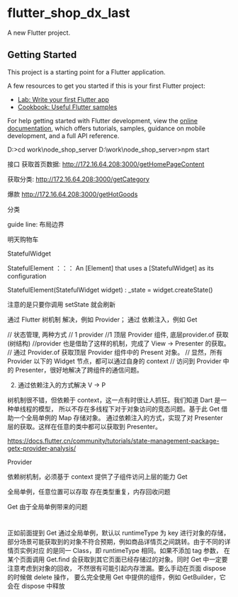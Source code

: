 # flutter_shop_dx_last

A new Flutter project.

## Getting Started

This project is a starting point for a Flutter application.

A few resources to get you started if this is your first Flutter project:

- [Lab: Write your first Flutter app](https://docs.flutter.dev/get-started/codelab)
- [Cookbook: Useful Flutter samples](https://docs.flutter.dev/cookbook)

For help getting started with Flutter development, view the
[online documentation](https://docs.flutter.dev/), which offers tutorials,
samples, guidance on mobile development, and a full API reference.


D:\>cd work\node_shop_server
D:\work\node_shop_server>npm start


接口
获取首页数据:
http://172.16.64.208:3000/getHomePageContent

获取分类:
http://172.16.64.208:3000/getCategory

爆款
http://172.16.64.208:3000/getHotGoods

分类

guide line: 布局边界

明天购物车


StatefulWidget

StatefulElement  ：：：  An [Element] that uses a [StatefulWidget] as its configuration


StatefulElement(StatefulWidget widget)
: _state = widget.createState()

注意的是只要你调用 setState 就会刷新

通过 Flutter 树机制 解决，例如 Provider；
通过 依赖注入，例如 Get

// 状态管理, 两种方式
// 1 provider
//1 顶层 Provider 组件, 底层provider.of 获取 (树结构)
//provider 也是借助了这样的机制，完成了 View -> Presenter 的获取。
// 通过 Provider.of 获取顶层 Provider 组件中的 Present 对象。
// 显然，所有 Provider 以下的 Widget 节点，都可以通过自身的 context
// 访问到 Provider 中的 Presenter，很好地解决了跨组件的通信问题。

2) 通过依赖注入的方式解决 V → P

树机制很不错，但依赖于 context，这一点有时很让人抓狂。我们知道 Dart 是一种单线程的模型，
所以不存在多线程下对于对象访问的竞态问题。基于此 Get 借助一个全局单例的 Map 存储对象。
通过依赖注入的方式，实现了对 Presenter 层的获取。这样在任意的类中都可以获取到 Presenter。

https://docs.flutter.cn/community/tutorials/state-management-package-getx-provider-analysis/

Provider

依赖树机制，必须基于 context
提供了子组件访问上层的能力
Get

全局单例，任意位置可以存取
存在类型重复，内存回收问题


Get 由于全局单例带来的问题
#
正如前面提到 Get 通过全局单例，默认以 runtimeType 为 key 进行对象的存储，
部分场景可能获取到的对象不符合预期，例如商品详情页之间跳转。由于不同的详情页实例对应
的是同一 Class，即 runtimeType 相同。如果不添加 tag 参数，
在某个页面调用 Get.find 会获取到其它页面已经存储过的对象。同时 Get 中一定要注意考虑到对象的回收，
不然很有可能引起内存泄漏。要么手动在页面 dispose 的时候做 delete 操作，
要么完全使用 Get 中提供的组件，例如 GetBuilder，它会在 dispose 中释放